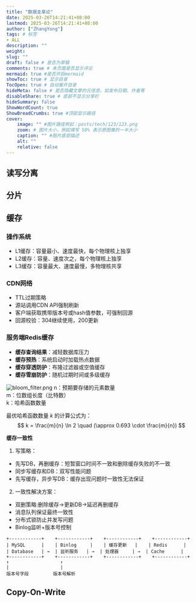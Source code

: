 ```yaml
---
title: "数据圭臬论"
date: 2025-03-26T14:21:41+08:00
lastmod: 2025-03-26T14:21:41+08:00
author: ["ZhangYong"]
tags: # 标签
- ALL
description: ""
weight:
slug: ""
draft: false # 是否为草稿
comments: true # 本页面是否显示评论
mermaid: true #是否开启mermaid
showToc: true # 显示目录
TocOpen: true # 自动展开目录
hideMeta: false # 是否隐藏文章的元信息，如发布日期、作者等
disableShare: true # 底部不显示分享栏
hideSummary: false
ShowWordCount: true
ShowBreadCrumbs: true #顶部显示路径
cover:
    image: "" #图片路径例如：posts/tech/123/123.png
    zoom: # 图片大小，例如填写 50% 表示原图像的一半大小
    caption: "" #图片底部描述
    alt: ""
    relative: false
---
```


## 读写分离

## 分片

## 缓存
### 操作系统
* L1缓存：容量最小、速度最快，每个物理核上独享
* L2缓存：容量、速度次之，每个物理核上独享
* L3缓存：容量最大、速度最慢，多物理核共享

### CDN网络
- TTL过期策略
- 源站调用CDN API强制刷新
- 客户端获取携带版本号或hash值参数，可强制回源
- 回源校验：304继续使用，200更新

### 服务端Redis缓存
- **缓存查询结果**：减轻数据库压力
- **缓存预热**：系统启动时加载热点数据
- **缓存穿透防护**：布隆过滤器或空值缓存
- **缓存雪崩防护**：随机过期时间或多级缓存

![bloom_filter.png](/images/Redis/bloom_filter.png)
n：预期要存储的元素数量      
m：位数组长度（比特数）      
k：哈希函数数量    

最优哈希函数数量 $k$ 的计算公式为：
$$
k = \frac{m}{n} \ln 2 \quad (\approx 0.693 \cdot \frac{m}{n})
$$


**缓存一致性**
1. 写策略：
- 先写DB，再删缓存：短暂窗口时间不一致和删除缓存失败的不一致
- 同步写缓存和DB：双写性能问题
- 先写缓存，异步写DB：缓存出现问题时一致性无法保证

2. 一致性解决方案：
- 双删策略:删除缓存→更新DB→延迟再删缓存
- 消息队列保证最终一致性
- 分布式锁防止并发写问题
- Binlog监听+版本号控制

```shell
+------------+    +------------+    +------------+    +------------+
| MySQL      |    | Binlog     |    | 缓存更新   |    | Redis      |
| Database   | →  | 监听服务   | →  | 处理器     | →  | Cache      |
+------------+    +------------+    +------------+    +------------+
↑                   ↑
|                   |
版本号字段         版本号解析
```

## Copy-On-Write
